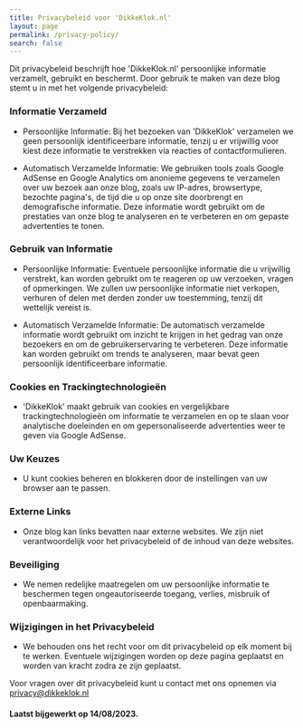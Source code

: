 ```yaml
---
title: Privacybeleid voor 'DikkeKlok.nl'
layout: page
permalink: /privacy-policy/
search: false
---
```

Dit privacybeleid beschrijft hoe 'DikkeKlok.nl' persoonlijke informatie verzamelt, gebruikt en beschermt. Door gebruik te maken van deze blog stemt u in met het volgende privacybeleid:

### Informatie Verzameld

* Persoonlijke Informatie: Bij het bezoeken van 'DikkeKlok' verzamelen we geen persoonlijk identificeerbare informatie, tenzij u er vrijwillig voor kiest deze informatie te verstrekken via reacties of contactformulieren.

* Automatisch Verzamelde Informatie: We gebruiken tools zoals Google AdSense en Google Analytics om anonieme gegevens te verzamelen over uw bezoek aan onze blog, zoals uw IP-adres, browsertype, bezochte pagina's, de tijd die u op onze site doorbrengt en demografische informatie. Deze informatie wordt gebruikt om de prestaties van onze blog te analyseren en te verbeteren en om gepaste advertenties te tonen.

### Gebruik van Informatie

* Persoonlijke Informatie: Eventuele persoonlijke informatie die u vrijwillig verstrekt, kan worden gebruikt om te reageren op uw verzoeken, vragen of opmerkingen. We zullen uw persoonlijke informatie niet verkopen, verhuren of delen met derden zonder uw toestemming, tenzij dit wettelijk vereist is.

* Automatisch Verzamelde Informatie: De automatisch verzamelde informatie wordt gebruikt om inzicht te krijgen in het gedrag van onze bezoekers en om de gebruikerservaring te verbeteren. Deze informatie kan worden gebruikt om trends te analyseren, maar bevat geen persoonlijk identificeerbare informatie.

### Cookies en Trackingtechnologieën

* 'DikkeKlok' maakt gebruik van cookies en vergelijkbare trackingtechnologieën om informatie te verzamelen en op te slaan voor analytische doeleinden en om gepersonaliseerde advertenties weer te geven via Google AdSense.

### Uw Keuzes

* U kunt cookies beheren en blokkeren door de instellingen van uw browser aan te passen.

### Externe Links

* Onze blog kan links bevatten naar externe websites. We zijn niet verantwoordelijk voor het privacybeleid of de inhoud van deze websites.

### Beveiliging

* We nemen redelijke maatregelen om uw persoonlijke informatie te beschermen tegen ongeautoriseerde toegang, verlies, misbruik of openbaarmaking.

### Wijzigingen in het Privacybeleid

* We behouden ons het recht voor om dit privacybeleid op elk moment bij te werken. Eventuele wijzigingen worden op deze pagina geplaatst en worden van kracht zodra ze zijn geplaatst.

Voor vragen over dit privacybeleid kunt u contact met ons opnemen via privacy@dikkeklok.nl

#### Laatst bijgewerkt op 14/08/2023.